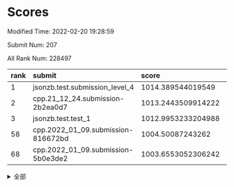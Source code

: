 # Scores

Modified Time: 2022-02-20 19:28:59

Submit Num: 207

All Rank Num: 228497

| rank |               submit               |       score        |       sigma        | pk_num |
| :--- | :--------------------------------- | :----------------- | :----------------- | :----- |
| 1    | jsonzb.test.submission_level_4     | 1014.389544019549  | 0.8443438640411822 | 4416   |
| 2    | cpp.21_12_24.submission-2b2ea0d7   | 1013.2443509914222 | 0.8065121642895589 | 4420   |
| 3    | jsonzb.test.test_1                 | 1012.9953233204988 | 0.7793354823466035 | 4418   |
| 58   | cpp.2022_01_09.submission-816672bd | 1004.50087243262   | 0.7115044028371377 | 4415   |
| 68   | cpp.2022_01_09.submission-5b0e3de2 | 1003.6553052306242 | 0.7207884848595429 | 4417   |


<details>
<summary>全部</summary>

| rank |                 submit                 |       score        |       sigma        | pk_num |
| :--- | :------------------------------------- | :----------------- | :----------------- | :----- |
| 1    | jsonzb.test.submission_level_4         | 1014.389544019549  | 0.8443438640411822 | 4416   |
| 2    | cpp.21_12_24.submission-2b2ea0d7       | 1013.2443509914222 | 0.8065121642895589 | 4420   |
| 3    | jsonzb.test.test_1                     | 1012.9953233204988 | 0.7793354823466035 | 4418   |
| 4    | gobigger.level_3.submission_level_3_1  | 1011.6494009428471 | 0.8049486733403927 | 4411   |
| 5    | gobigger.level_3.submission_level_3_30 | 1011.2382113126541 | 0.7762308433038708 | 4412   |
| 6    | gobigger.level_3.submission_level_3_0  | 1011.2328099676142 | 0.7992173903631367 | 4418   |
| 7    | gobigger.level_3.submission_level_3_4  | 1011.2102875182908 | 0.7646138687470897 | 4414   |
| 8    | gobigger.level_3.submission_level_3_11 | 1010.9994471204473 | 0.7454522164577426 | 4410   |
| 9    | gobigger.level_3.submission_level_3_44 | 1010.9584123957754 | 0.7687402615407797 | 4419   |
| 10   | gobigger.level_3.submission_level_3_8  | 1010.9026253921853 | 0.7660514075115749 | 4415   |
| 11   | gobigger.level_3.submission_level_3_22 | 1010.8182079014522 | 0.7604682259600384 | 4418   |
| 12   | gobigger.level_3.submission_level_3_46 | 1010.764105154066  | 0.7658971282914198 | 4415   |
| 13   | gobigger.level_3.submission_level_3_42 | 1010.7558205095304 | 0.7580723942979306 | 4421   |
| 14   | gobigger.level_3.submission_level_3_47 | 1010.7471787073171 | 0.7497196811947897 | 4414   |
| 15   | gobigger.level_3.submission_level_3_39 | 1010.7468809380528 | 0.7942505507704617 | 4416   |
| 16   | gobigger.level_3.submission_level_3_9  | 1010.7391719038413 | 0.7604491790498863 | 4415   |
| 17   | gobigger.level_3.submission_level_3_19 | 1010.6516798150482 | 0.7993045750543871 | 4415   |
| 18   | gobigger.level_3.submission_level_3_33 | 1010.5857019431986 | 0.7713146601434647 | 4415   |
| 19   | gobigger.level_3.submission_level_3_10 | 1010.4976916234235 | 0.7572113916471137 | 4415   |
| 20   | gobigger.level_3.submission_level_3_5  | 1010.4837677720233 | 0.7748825101883295 | 4415   |
| 21   | gobigger.level_3.submission_level_3_32 | 1010.4534244562881 | 0.7548794629057438 | 4417   |
| 22   | gobigger.level_3.submission_level_3_48 | 1010.2760380618778 | 0.7796486180413315 | 4412   |
| 23   | gobigger.level_3.submission_level_3_15 | 1010.2479169377199 | 0.7556014566852253 | 4416   |
| 24   | gobigger.level_3.submission_level_3_29 | 1010.2007414251411 | 0.7694050749418778 | 4417   |
| 25   | gobigger.level_3.submission_level_3_35 | 1010.1998013665676 | 0.7663581627467889 | 4416   |
| 26   | gobigger.level_3.submission_level_3_28 | 1010.1399212959062 | 0.7376884646110995 | 4414   |
| 27   | gobigger.level_3.submission_level_3_40 | 1010.0696775908056 | 0.7565227983392528 | 4418   |
| 28   | gobigger.level_3.submission_level_3_25 | 1010.060654990722  | 0.7552312157486075 | 4416   |
| 29   | gobigger.level_3.submission_level_3_31 | 1010.0533065089267 | 0.7387911683986951 | 4414   |
| 30   | gobigger.level_3.submission_level_3_13 | 1009.9728363285291 | 0.7420018785658088 | 4419   |
| 31   | gobigger.level_3.submission_level_3_2  | 1009.8629255342212 | 0.7442941721411231 | 4417   |
| 32   | gobigger.level_3.submission_level_3_24 | 1009.8556324335901 | 0.75697242857116   | 4420   |
| 33   | gobigger.level_3.submission_level_3_37 | 1009.8053266827691 | 0.7495050312903309 | 4418   |
| 34   | gobigger.level_3.submission_level_3_12 | 1009.7475656201033 | 0.7568223958838463 | 4416   |
| 35   | gobigger.level_3.submission_level_3_14 | 1009.655520115267  | 0.7594685644135233 | 4415   |
| 36   | gobigger.level_3.submission_level_3_34 | 1009.6010157488082 | 0.7535169806550338 | 4417   |
| 37   | gobigger.level_3.submission_level_3_26 | 1009.5557822767786 | 0.7827963924172151 | 4420   |
| 38   | gobigger.level_3.submission_level_3_27 | 1009.499591471999  | 0.7446824892827755 | 4418   |
| 39   | gobigger.level_3.submission_level_3_36 | 1009.4984590285171 | 0.7425179015449529 | 4413   |
| 40   | gobigger.level_3.submission_level_3_49 | 1009.4940848504942 | 0.7705162675268219 | 4417   |
| 41   | gobigger.level_3.submission_level_3_16 | 1009.4261683311048 | 0.7648408823882953 | 4415   |
| 42   | gobigger.level_3.submission_level_3_3  | 1009.4198113336095 | 0.7665557300529268 | 4412   |
| 43   | gobigger.level_3.submission_level_3_43 | 1009.3214138844623 | 0.7632690643687918 | 4417   |
| 44   | gobigger.level_3.submission_level_3_38 | 1009.3173317619072 | 0.7943313804583242 | 4411   |
| 45   | gobigger.level_3.submission_level_3_17 | 1009.3123936513115 | 0.7377406232300081 | 4412   |
| 46   | gobigger.level_3.submission_level_3_18 | 1009.2209047514671 | 0.7401046497562268 | 4417   |
| 47   | gobigger.level_3.submission_level_3_21 | 1009.1962157634374 | 0.7418850527611226 | 4412   |
| 48   | gobigger.level_3.submission_level_3_6  | 1009.1003137992805 | 0.7539504347557586 | 4416   |
| 49   | gobigger.level_3.submission_level_3_20 | 1008.9776624609356 | 0.7431990081516221 | 4414   |
| 50   | gobigger.level_3.submission_level_3_41 | 1008.952764236696  | 0.7635445433033168 | 4415   |
| 51   | gobigger.level_3.submission_level_3_7  | 1008.6059093644989 | 0.7529502579683783 | 4412   |
| 52   | gobigger.level_3.submission_level_3_23 | 1008.5440722060606 | 0.737575931202636  | 4414   |
| 53   | gobigger.level_3.submission_level_3_45 | 1007.900705726122  | 0.7503272442781722 | 4416   |
| 54   | gobigger.level_1.submission_level_1_2  | 1004.9100961466278 | 0.7197768072581898 | 4416   |
| 55   | gobigger.level_1.submission_level_1_31 | 1004.8126291994081 | 0.739324355648238  | 4419   |
| 56   | gobigger.level_1.submission_level_1_6  | 1004.7049180479072 | 0.7278014652855173 | 4412   |
| 57   | gobigger.level_1.submission_level_1_43 | 1004.5607375641044 | 0.724718144392845  | 4418   |
| 58   | cpp.2022_01_09.submission-816672bd     | 1004.50087243262   | 0.7115044028371377 | 4415   |
| 59   | gobigger.level_1.submission_level_1_21 | 1004.3229259716496 | 0.706847150206286  | 4412   |
| 60   | gobigger.level_1.submission_level_1_40 | 1004.2870318322572 | 0.717587160308494  | 4412   |
| 61   | gobigger.level_1.submission_level_1_8  | 1004.1975461913175 | 0.7300052389749115 | 4416   |
| 62   | gobigger.level_1.submission_level_1_4  | 1004.162866360141  | 0.7119109271083099 | 4418   |
| 63   | gobigger.level_1.submission_level_1_26 | 1004.1598055673767 | 0.7230755913471527 | 4414   |
| 64   | gobigger.level_1.submission_level_1_47 | 1004.1264607103774 | 0.7119945588374154 | 4418   |
| 65   | gobigger.level_1.submission_level_1_5  | 1004.0914879291751 | 0.7191822968706174 | 4419   |
| 66   | gobigger.level_1.submission_level_1_18 | 1003.9319022498419 | 0.7175818664118165 | 4421   |
| 67   | gobigger.level_1.submission_level_1_15 | 1003.9310689903906 | 0.7256506854595108 | 4417   |
| 68   | cpp.2022_01_09.submission-5b0e3de2     | 1003.6553052306242 | 0.7207884848595429 | 4417   |
| 69   | gobigger.level_1.submission_level_1_41 | 1003.5652745026986 | 0.7097805597410414 | 4414   |
| 70   | gobigger.level_1.submission_level_1_13 | 1003.4816992236875 | 0.7124477245777157 | 4414   |
| 71   | gobigger.level_1.submission_level_1_48 | 1003.4407404215696 | 0.7121010614517939 | 4414   |
| 72   | gobigger.level_1.submission_level_1_44 | 1003.4348957405144 | 0.7195270368048422 | 4414   |
| 73   | gobigger.level_1.submission_level_1_11 | 1003.4256110692257 | 0.7179704202853463 | 4415   |
| 74   | gobigger.level_1.submission_level_1_34 | 1003.2979717729123 | 0.702410180766428  | 4414   |
| 75   | gobigger.level_1.submission_level_1_17 | 1003.2421363295299 | 0.7093897380395374 | 4413   |
| 76   | gobigger.level_1.submission_level_1_36 | 1003.1924725033329 | 0.7062131541490638 | 4421   |
| 77   | gobigger.level_1.submission_level_1_46 | 1003.1772290751902 | 0.7175051138009045 | 4412   |
| 78   | gobigger.level_1.submission_level_1_10 | 1003.1685987468634 | 0.714294990226506  | 4415   |
| 79   | gobigger.level_1.submission_level_1_23 | 1003.129731864159  | 0.7060112803274269 | 4417   |
| 80   | gobigger.level_1.submission_level_1_12 | 1003.1087666123091 | 0.7198398486417009 | 4417   |
| 81   | gobigger.level_1.submission_level_1_30 | 1003.0751430533716 | 0.7054192200239602 | 4414   |
| 82   | gobigger.level_1.submission_level_1_38 | 1003.0680716662439 | 0.725016018732217  | 4413   |
| 83   | gobigger.level_1.submission_level_1_45 | 1003.0468793849969 | 0.7087304715411505 | 4410   |
| 84   | gobigger.level_1.submission_level_1_7  | 1003.0195918844755 | 0.714422828069098  | 4407   |
| 85   | gobigger.level_1.submission_level_1_22 | 1002.9806821164859 | 0.7179555716031395 | 4418   |
| 86   | gobigger.level_1.submission_level_1_37 | 1002.9745820444066 | 0.7176388739760652 | 4416   |
| 87   | gobigger.level_1.submission_level_1_32 | 1002.887771327639  | 0.7149236527584918 | 4414   |
| 88   | gobigger.level_1.submission_level_1_25 | 1002.878954215251  | 0.7130626940176495 | 4416   |
| 89   | gobigger.level_1.submission_level_1_42 | 1002.8644516680193 | 0.7082725812209433 | 4412   |
| 90   | gobigger.level_1.submission_level_1_14 | 1002.7562148681158 | 0.7178309496099267 | 4413   |
| 91   | gobigger.level_1.submission_level_1_0  | 1002.6033370343174 | 0.7223118462891839 | 4417   |
| 92   | gobigger.level_1.submission_level_1_9  | 1002.5214749259733 | 0.713225883616298  | 4416   |
| 93   | gobigger.level_1.submission_level_1_33 | 1002.50174388899   | 0.7234622991377236 | 4416   |
| 94   | gobigger.level_1.submission_level_1_3  | 1002.4105800111499 | 0.710846968659579  | 4419   |
| 95   | gobigger.level_1.submission_level_1_39 | 1002.2609162230732 | 0.7090060244238486 | 4420   |
| 96   | gobigger.level_1.submission_level_1_29 | 1002.2306606710098 | 0.7117677107188165 | 4412   |
| 97   | gobigger.level_1.submission_level_1_24 | 1002.2018544814196 | 0.712363560748331  | 4418   |
| 98   | gobigger.level_1.submission_level_1_19 | 1002.1449711940094 | 0.7160208315756711 | 4416   |
| 99   | gobigger.level_1.submission_level_1_16 | 1002.1329932312929 | 0.7115694340028857 | 4413   |
| 100  | gobigger.level_1.submission_level_1_20 | 1002.1223576563784 | 0.7144000575500806 | 4419   |
| 101  | gobigger.level_1.submission_level_1_49 | 1002.0679406754678 | 0.717030468317191  | 4417   |
| 102  | gobigger.level_1.submission_level_1_35 | 1001.9506028414891 | 0.7141217390171921 | 4418   |
| 103  | gobigger.level_1.submission_level_1_27 | 1001.9479546751237 | 0.7262951879971482 | 4413   |
| 104  | gobigger.level_1.submission_level_1_1  | 1001.8857177284617 | 0.7129619050161765 | 4418   |
| 105  | gobigger.level_1.submission_level_1_28 | 1001.4916531240953 | 0.717844732989299  | 4415   |
| 106  | gobigger.random.submission_random_12   | 998.0385636007139  | 0.712993199104635  | 4416   |
| 107  | gobigger.random.submission_random_10   | 997.946843591499   | 0.704533264320475  | 4414   |
| 108  | gobigger.random.submission_random_25   | 997.2800813487471  | 0.7124092759569325 | 4415   |
| 109  | gobigger.random.submission_random_24   | 997.2541636282941  | 0.7069984634762791 | 4409   |
| 110  | gobigger.random.submission_random_29   | 997.2245584300426  | 0.7012685484324379 | 4415   |
| 111  | gobigger.random.submission_random_46   | 996.8467152028436  | 0.7094859455595791 | 4415   |
| 112  | gobigger.random.submission_random_5    | 996.6013425785483  | 0.7106914162466921 | 4414   |
| 113  | gobigger.random.submission_random_1    | 996.509753632012   | 0.6923692477983062 | 4417   |
| 114  | gobigger.random.submission_random_8    | 996.5080039395585  | 0.705562344631829  | 4414   |
| 115  | gobigger.random.submission_random_23   | 996.4426050315163  | 0.7019127588846199 | 4419   |
| 116  | gobigger.random.submission_random_43   | 996.436081588844   | 0.7037467096441961 | 4416   |
| 117  | gobigger.random.submission_random_35   | 996.4234136121194  | 0.722494984626781  | 4416   |
| 118  | gobigger.random.submission_random_28   | 996.4177520336359  | 0.7033916251488349 | 4411   |
| 119  | gobigger.random.submission_random_19   | 996.4040443589829  | 0.708661172023039  | 4413   |
| 120  | gobigger.random.submission_random_13   | 996.3759145249643  | 0.712257494659176  | 4413   |
| 121  | gobigger.random.submission_random_33   | 996.3375997376475  | 0.7197570921643159 | 4415   |
| 122  | gobigger.random.submission_random_18   | 996.2593627913944  | 0.710643760450947  | 4414   |
| 123  | gobigger.random.submission_random_49   | 996.2424556992313  | 0.6978191684927477 | 4414   |
| 124  | gobigger.random.submission_random_22   | 996.1819926012633  | 0.7104880685538135 | 4413   |
| 125  | gobigger.random.submission_random_30   | 996.0957532981229  | 0.7097714773488684 | 4415   |
| 126  | gobigger.random.submission_random_7    | 996.07543105324    | 0.7082399385390479 | 4414   |
| 127  | gobigger.random.submission_random_26   | 996.0597879334264  | 0.7112986422748807 | 4419   |
| 128  | gobigger.random.submission_random_11   | 996.0330776591044  | 0.7308996886309187 | 4414   |
| 129  | gobigger.random.submission_random_6    | 996.0236783522569  | 0.7129827562824287 | 4420   |
| 130  | gobigger.random.submission_random_27   | 996.011944421037   | 0.7167624193909528 | 4417   |
| 131  | gobigger.random.submission_random_42   | 995.7372600101176  | 0.7136761741745581 | 4415   |
| 132  | gobigger.random.submission_random_9    | 995.6793752159069  | 0.705271469408742  | 4411   |
| 133  | gobigger.random.submission_random_21   | 995.6774392419692  | 0.7057042699332804 | 4416   |
| 134  | gobigger.random.submission_random_16   | 995.6712228632184  | 0.7066601343493562 | 4419   |
| 135  | gobigger.random.submission_random_31   | 995.6674472873724  | 0.7201327412551116 | 4414   |
| 136  | gobigger.random.submission_random_15   | 995.6461750078339  | 0.7072775928583103 | 4414   |
| 137  | gobigger.random.submission_random_36   | 995.588524913086   | 0.7128934408758987 | 4414   |
| 138  | gobigger.random.submission_random_48   | 995.5867245086097  | 0.7181226463637764 | 4415   |
| 139  | gobigger.random.submission_random_44   | 995.5070194199011  | 0.7073225493486889 | 4416   |
| 140  | gobigger.random.submission_random_38   | 995.5064112432648  | 0.7171417183240267 | 4416   |
| 141  | gobigger.random.submission_random_37   | 995.4387390674406  | 0.7158947250964475 | 4415   |
| 142  | gobigger.random.submission_random_17   | 995.3866252438786  | 0.717008710441302  | 4418   |
| 143  | gobigger.random.submission_random_32   | 995.3119020127808  | 0.7285403648400985 | 4421   |
| 144  | gobigger.random.submission_random_0    | 995.2456338260941  | 0.7077289978964613 | 4416   |
| 145  | gobigger.random.submission_random_20   | 995.1672825750709  | 0.7172223365943671 | 4414   |
| 146  | gobigger.random.submission_random_14   | 995.1199754888252  | 0.7039442340035081 | 4414   |
| 147  | gobigger.random.submission_random_3    | 995.1100905474404  | 0.7230437027214537 | 4415   |
| 148  | gobigger.random.submission_random_2    | 995.0561402880759  | 0.7165244042403536 | 4414   |
| 149  | gobigger.random.submission_random_40   | 994.9968123764831  | 0.7199275919128226 | 4417   |
| 150  | gobigger.random.submission_random_41   | 994.9131480706627  | 0.7323363130908364 | 4416   |
| 151  | gobigger.random.submission_random_45   | 994.9119687195026  | 0.7280987010916015 | 4411   |
| 152  | gobigger.random.submission_random_47   | 994.8926765441619  | 0.7170647868994376 | 4417   |
| 153  | gobigger.random.submission_random_4    | 994.8749882662469  | 0.717900739153521  | 4416   |
| 154  | gobigger.random.submission_random_39   | 994.6650892310489  | 0.7109292909549276 | 4415   |
| 155  | gobigger.random.submission_random_34   | 994.2936798320998  | 0.7121305987376029 | 4421   |
| 156  | gobigger.level_2.submission_level_2_15 | 994.07992327611    | 0.7405808577772152 | 4415   |
| 157  | gobigger.level_2.submission_level_2_26 | 994.0264429902433  | 0.7238307130080389 | 4416   |
| 158  | gobigger.level_2.submission_level_2_4  | 993.7321041676323  | 0.7288850468694421 | 4412   |
| 159  | gobigger.level_2.submission_level_2_13 | 993.7292463767245  | 0.7357262933709114 | 4418   |
| 160  | gobigger.level_2.submission_level_2_7  | 993.6718715209847  | 0.7371722298801974 | 4414   |
| 161  | gobigger.level_2.submission_level_2_34 | 993.6195643739951  | 0.7272638195267745 | 4410   |
| 162  | gobigger.level_2.submission_level_2_6  | 993.5736492453412  | 0.7348106939393412 | 4413   |
| 163  | gobigger.level_2.submission_level_2_38 | 993.5563659052746  | 0.7445645535572999 | 4419   |
| 164  | gobigger.level_2.submission_level_2_9  | 993.2098841592322  | 0.7491216860191793 | 4414   |
| 165  | gobigger.level_2.submission_level_2_11 | 993.105464893986   | 0.7403329354656482 | 4415   |
| 166  | gobigger.level_2.submission_level_2_21 | 993.090514736633   | 0.7497535599736423 | 4416   |
| 167  | gobigger.level_2.submission_level_2_47 | 992.9539906984533  | 0.7284151121116345 | 4415   |
| 168  | gobigger.level_2.submission_level_2_30 | 992.8983036034956  | 0.7327246862819538 | 4415   |
| 169  | gobigger.level_2.submission_level_2_5  | 992.8836989871571  | 0.746937275129668  | 4417   |
| 170  | gobigger.level_2.submission_level_2_18 | 992.8595347539617  | 0.7327300241075405 | 4411   |
| 171  | gobigger.level_2.submission_level_2_2  | 992.8470426390523  | 0.7400313421711733 | 4413   |
| 172  | gobigger.level_2.submission_level_2_1  | 992.7942407682759  | 0.7234884745855555 | 4421   |
| 173  | gobigger.level_2.submission_level_2_40 | 992.5632935711172  | 0.7500338093347683 | 4416   |
| 174  | gobigger.level_2.submission_level_2_43 | 992.4316695281142  | 0.7299156626570934 | 4412   |
| 175  | gobigger.level_2.submission_level_2_14 | 992.4229852770475  | 0.7410183506909964 | 4419   |
| 176  | gobigger.level_2.submission_level_2_46 | 992.408914788391   | 0.7453298857875857 | 4415   |
| 177  | gobigger.level_2.submission_level_2_37 | 992.3959661277355  | 0.73298873730893   | 4417   |
| 178  | gobigger.level_2.submission_level_2_28 | 992.3044496600924  | 0.7546455799449797 | 4409   |
| 179  | gobigger.level_2.submission_level_2_29 | 992.1177206508102  | 0.7482482666810975 | 4417   |
| 180  | gobigger.level_2.submission_level_2_12 | 992.102338251586   | 0.7504762828790641 | 4411   |
| 181  | gobigger.level_2.submission_level_2_19 | 992.0856532542881  | 0.7476265086497257 | 4417   |
| 182  | gobigger.level_2.submission_level_2_16 | 992.0385026151982  | 0.7714430822341451 | 4418   |
| 183  | gobigger.level_2.submission_level_2_23 | 992.030660356945   | 0.7500095108312534 | 4418   |
| 184  | gobigger.level_2.submission_level_2_24 | 992.0285463291156  | 0.7437643029449086 | 4414   |
| 185  | gobigger.level_2.submission_level_2_25 | 992.006140736718   | 0.7434791493243013 | 4414   |
| 186  | gobigger.level_2.submission_level_2_10 | 991.8949129746891  | 0.7397486555650696 | 4416   |
| 187  | gobigger.level_2.submission_level_2_41 | 991.86810811583    | 0.7437755497397411 | 4418   |
| 188  | gobigger.level_2.submission_level_2_8  | 991.8448431347277  | 0.7502403157849685 | 4416   |
| 189  | gobigger.level_2.submission_level_2_22 | 991.8374113398473  | 0.7326901309609272 | 4418   |
| 190  | gobigger.level_2.submission_level_2_48 | 991.8079343206311  | 0.7454330045617517 | 4417   |
| 191  | gobigger.level_2.submission_level_2_33 | 991.7789767819811  | 0.751652868502288  | 4412   |
| 192  | gobigger.level_2.submission_level_2_31 | 991.7709938328488  | 0.7399817839344829 | 4416   |
| 193  | gobigger.level_2.submission_level_2_42 | 991.555274572949   | 0.7364029430242314 | 4416   |
| 194  | gobigger.level_2.submission_level_2_45 | 991.5500258177004  | 0.7698928824040204 | 4417   |
| 195  | gobigger.level_2.submission_level_2_17 | 991.2350475604858  | 0.7652502142605517 | 4418   |
| 196  | gobigger.level_2.submission_level_2_49 | 991.2134193252751  | 0.7434342730887752 | 4418   |
| 197  | gobigger.level_2.submission_level_2_3  | 991.176672220065   | 0.7551662675491335 | 4417   |
| 198  | gobigger.level_2.submission_level_2_0  | 991.0990042327837  | 0.7657725680034763 | 4410   |
| 199  | gobigger.level_2.submission_level_2_20 | 991.0722439830313  | 0.7416651863084881 | 4416   |
| 200  | gobigger.level_2.submission_level_2_35 | 991.0117579487566  | 0.7721742224604639 | 4413   |
| 201  | gobigger.level_2.submission_level_2_32 | 990.8930307862881  | 0.7445389356120009 | 4418   |
| 202  | gobigger.level_2.submission_level_2_36 | 990.7374886631313  | 0.7784614860290663 | 4421   |
| 203  | gobigger.level_2.submission_level_2_39 | 990.1749342825362  | 0.7867504288390647 | 4415   |
| 204  | gobigger.level_2.submission_level_2_44 | 989.9738904392773  | 0.7666959921769934 | 4417   |
| 205  | gobigger.level_2.submission_level_2_27 | 989.5261776120104  | 0.7720710042266319 | 4410   |
| 206  | gobigger.none.submission_none_1        | 978.6510553148994  | 1.2345259031497435 | 4421   |
| 207  | gobigger.none.submission_none_0        | 977.017713124549   | 1.3930460664658573 | 4409   |

</details>